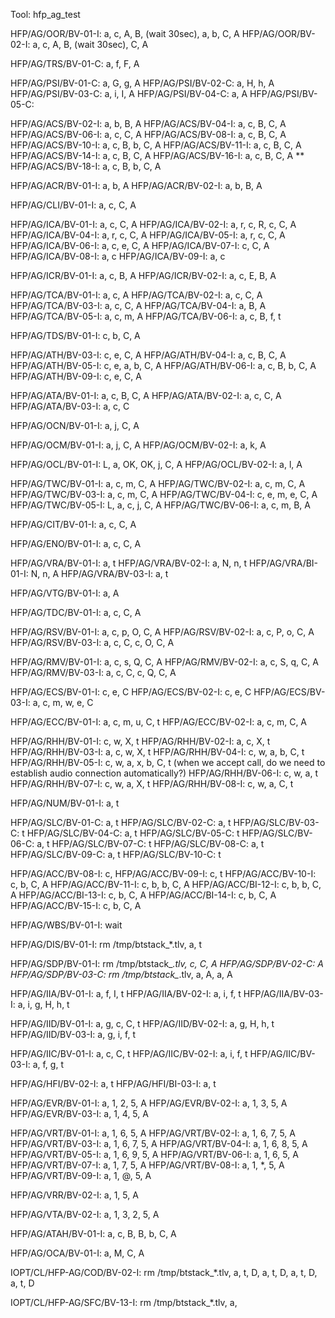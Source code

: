 Tool: hfp_ag_test

HFP/AG/OOR/BV-01-I: a, c, A, B, (wait 30sec), a, b, C, A
HFP/AG/OOR/BV-02-I: a, c, A, B, (wait 30sec), C, A

HFP/AG/TRS/BV-01-C: a, f, F, A

HFP/AG/PSI/BV-01-C: a, G, g, A
HFP/AG/PSI/BV-02-C: a, H, h, A
HFP/AG/PSI/BV-03-C: a, i, I, A
HFP/AG/PSI/BV-04-C: a, A
HFP/AG/PSI/BV-05-C:

HFP/AG/ACS/BV-02-I: a, b, B, A
HFP/AG/ACS/BV-04-I: a, c, B, C, A 
HFP/AG/ACS/BV-06-I: a, c, C, A
HFP/AG/ACS/BV-08-I: a, c, B, C, A
HFP/AG/ACS/BV-10-I: a, c, B, b, C, A
HFP/AG/ACS/BV-11-I: a, c, B, C, A
HFP/AG/ACS/BV-14-I: a, c, B, C, A
HFP/AG/ACS/BV-16-I: a, c, B, C, A
** HFP/AG/ACS/BV-18-I: a, c, B, b, C, A

HFP/AG/ACR/BV-01-I: a, b, A
HFP/AG/ACR/BV-02-I: a, b, B, A

HFP/AG/CLI/BV-01-I: a, c, C, A

HFP/AG/ICA/BV-01-I: a, c, C, A
HFP/AG/ICA/BV-02-I: a, r, c, R, c, C, A
HFP/AG/ICA/BV-04-I: a, r, c, C, A
HFP/AG/ICA/BV-05-I: a, r, c, C, A 
HFP/AG/ICA/BV-06-I: a, c, e, C, A
HFP/AG/ICA/BV-07-I: c, C, A
HFP/AG/ICA/BV-08-I: a, c
HFP/AG/ICA/BV-09-I: a, c

HFP/AG/ICR/BV-01-I: a, c, B, A
HFP/AG/ICR/BV-02-I: a, c, E, B, A

HFP/AG/TCA/BV-01-I: a, c, A
HFP/AG/TCA/BV-02-I: a, c, C, A
HFP/AG/TCA/BV-03-I: a, c, C, A
HFP/AG/TCA/BV-04-I: a, B, A
HFP/AG/TCA/BV-05-I: a, c, m, A
HFP/AG/TCA/BV-06-I: a, c, B, f, t

HFP/AG/TDS/BV-01-I: c, b, C, A

HFP/AG/ATH/BV-03-I: c, e, C, A
HFP/AG/ATH/BV-04-I: a, c, B, C, A
HFP/AG/ATH/BV-05-I: c, e, a, b, C, A
HFP/AG/ATH/BV-06-I: a, c, B, b, C, A
HFP/AG/ATH/BV-09-I: c, e, C, A

HFP/AG/ATA/BV-01-I: a, c, B, C, A
HFP/AG/ATA/BV-02-I: a, c, C, A
HFP/AG/ATA/BV-03-I: a, c, C 

HFP/AG/OCN/BV-01-I: a, j, C, A

HFP/AG/OCM/BV-01-I: a, j, C, A 
HFP/AG/OCM/BV-02-I: a, k, A

HFP/AG/OCL/BV-01-I: L, a, OK, OK, j, C, A
HFP/AG/OCL/BV-02-I: a, l, A

HFP/AG/TWC/BV-01-I: a, c, m, C, A
HFP/AG/TWC/BV-02-I: a, c, m, C, A
HFP/AG/TWC/BV-03-I: a, c, m, C, A
HFP/AG/TWC/BV-04-I: c, e, m, e, C, A
HFP/AG/TWC/BV-05-I: L, a, c, j, C, A
HFP/AG/TWC/BV-06-I: a, c, m, B, A

HFP/AG/CIT/BV-01-I: a, c, C, A

HFP/AG/ENO/BV-01-I: a, c, C, A

HFP/AG/VRA/BV-01-I: a, t
HFP/AG/VRA/BV-02-I: a, N, n, t 
HFP/AG/VRA/BI-01-I: N, n, A
HFP/AG/VRA/BV-03-I: a, t 

HFP/AG/VTG/BV-01-I: a, A

HFP/AG/TDC/BV-01-I: a, c, C, A

HFP/AG/RSV/BV-01-I: a, c, p, O, C, A
HFP/AG/RSV/BV-02-I: a, c, P, o, C, A
HFP/AG/RSV/BV-03-I: a, c, C, c, O, C, A

HFP/AG/RMV/BV-01-I: a, c, s, Q, C, A
HFP/AG/RMV/BV-02-I: a, c, S, q, C, A
HFP/AG/RMV/BV-03-I: a, c, C, c, Q, C, A

HFP/AG/ECS/BV-01-I: c, e, C
HFP/AG/ECS/BV-02-I: c, e, C
HFP/AG/ECS/BV-03-I: a, c, m, w, e, C

HFP/AG/ECC/BV-01-I: a, c, m, u, C, t
HFP/AG/ECC/BV-02-I: a, c, m, C, A

HFP/AG/RHH/BV-01-I: c, w, X, t
HFP/AG/RHH/BV-02-I: a, c,  X, t
HFP/AG/RHH/BV-03-I: a, c, w, X, t
HFP/AG/RHH/BV-04-I: c, w, a, b, C, t 
HFP/AG/RHH/BV-05-I: c, w, a, x, b, C, t 
(when we accept call, do we need to establish audio connection automatically?)
HFP/AG/RHH/BV-06-I: c, w, a, t
HFP/AG/RHH/BV-07-I: c, w, a, X, t
HFP/AG/RHH/BV-08-I: c, w, a, C, t

HFP/AG/NUM/BV-01-I: a, t

HFP/AG/SLC/BV-01-C: a, t
HFP/AG/SLC/BV-02-C: a, t
HFP/AG/SLC/BV-03-C: t 
HFP/AG/SLC/BV-04-C: a, t 
HFP/AG/SLC/BV-05-C: t 
HFP/AG/SLC/BV-06-C: a, t 
HFP/AG/SLC/BV-07-C: t 
HFP/AG/SLC/BV-08-C: a, t 
HFP/AG/SLC/BV-09-C: a, t 
HFP/AG/SLC/BV-10-C: t 

HFP/AG/ACC/BV-08-I: c, 
HFP/AG/ACC/BV-09-I: c, t 
HFP/AG/ACC/BV-10-I: c, b, C, A
HFP/AG/ACC/BV-11-I: c, b, b, C, A
HFP/AG/ACC/BI-12-I: c, b, b, C, A
HFP/AG/ACC/BI-13-I: c, b, C, A
HFP/AG/ACC/BI-14-I: c, b, C, A
HFP/AG/ACC/BV-15-I: c, b, C, A

HFP/AG/WBS/BV-01-I: wait

HFP/AG/DIS/BV-01-I: rm /tmp/btstack_*.tlv, a, t

HFP/AG/SDP/BV-01-I: rm /tmp/btstack_*.tlv, c, C, A
HFP/AG/SDP/BV-02-C: A
HFP/AG/SDP/BV-03-C: rm /tmp/btstack_*.tlv, a, A, a, A

HFP/AG/IIA/BV-01-I: a, f, I, t
HFP/AG/IIA/BV-02-I: a, i, f, t
HFP/AG/IIA/BV-03-I: a, i, g, H, h, t

HFP/AG/IID/BV-01-I: a, g, c, C, t
HFP/AG/IID/BV-02-I: a, g, H, h, t
HFP/AG/IID/BV-03-I: a, g, i, f, t

HFP/AG/IIC/BV-01-I: a, c, C, t
HFP/AG/IIC/BV-02-I: a, i, f, t
HFP/AG/IIC/BV-03-I: a, f, g, t

HFP/AG/HFI/BV-02-I: a, t
HFP/AG/HFI/BI-03-I: a, t

HFP/AG/EVR/BV-01-I: a, 1, 2, 5, A
HFP/AG/EVR/BV-02-I: a, 1, 3, 5, A
HFP/AG/EVR/BV-03-I: a, 1, 4, 5, A

HFP/AG/VRT/BV-01-I: a, 1, 6, 5, A
HFP/AG/VRT/BV-02-I: a, 1, 6, 7, 5, A
HFP/AG/VRT/BV-03-I: a, 1, 6, 7, 5, A
HFP/AG/VRT/BV-04-I: a, 1, 6, 8, 5, A
HFP/AG/VRT/BV-05-I: a, 1, 6, 9, 5, A
HFP/AG/VRT/BV-06-I: a, 1, 6, 5, A
HFP/AG/VRT/BV-07-I: a, 1, 7, 5, A
HFP/AG/VRT/BV-08-I: a, 1, *, 5, A
HFP/AG/VRT/BV-09-I: a, 1, @, 5, A

HFP/AG/VRR/BV-02-I: a, 1, 5, A

HFP/AG/VTA/BV-02-I: a, 1, 3, 2, 5, A

HFP/AG/ATAH/BV-01-I: a, c, B, B, b, C, A

HFP/AG/OCA/BV-01-I: a, M, C, A

IOPT/CL/HFP-AG/COD/BV-02-I: rm /tmp/btstack_*.tlv, a, t, D, a, t, D, a, t, D, a, t, D

IOPT/CL/HFP-AG/SFC/BV-13-I: rm /tmp/btstack_*.tlv, a, 